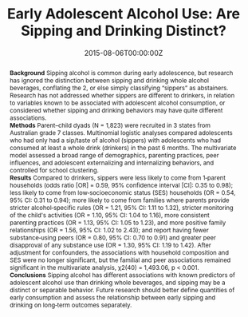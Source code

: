 ﻿---
title: "Early Adolescent Alcohol Use: Are Sipping and Drinking Distinct?"
authors:
- Monika Wadolowski
- Delyse Hutchinson
- Raimondo Bruno
- Alexandra Aiken
- admin
- Tim Slade
- Jake Najman
- Kypros Kypri
- Nyanda McBride
- Richard P Mattick
date: "2015-08-06T00:00:00Z"
publishDate: "2015-08-06T00:00:00Z"
doi: "10.1111/acer.12826"
url_source: "https://onlinelibrary.wiley.com/doi/full/10.1111/acer.12826"
abstract: "**Background**
Sipping alcohol is common during early adolescence, but research has ignored the distinction between sipping and drinking whole alcohol beverages, conflating the 2, or else simply classifying “sippers” as abstainers. Research has not addressed whether sippers are different to drinkers, in relation to variables known to be associated with adolescent alcohol consumption, or considered whether sipping and drinking behaviors may have quite different associations.
<br>**Methods**
Parent–child dyads (N = 1,823) were recruited in 3 states from Australian grade 7 classes. Multinomial logistic analyses compared adolescents who had only had a sip/taste of alcohol (sippers) with adolescents who had consumed at least a whole drink (drinkers) in the past 6 months. The multivariate model assessed a broad range of demographics, parenting practices, peer influences, and adolescent externalizing and internalizing behaviors, and controlled for school clustering.
<br>**Results**
Compared to drinkers, sippers were less likely to come from 1‐parent households (odds ratio [OR] = 0.59, 95% confidence interval [CI]: 0.35 to 0.98); less likely to come from low‐socioeconomic status (SES) households (OR = 0.54, 95% CI: 0.31 to 0.94); more likely to come from families where parents provide stricter alcohol‐specific rules (OR = 1.21, 95% CI: 1.11 to 1.32), stricter monitoring of the child's activities (OR = 1.10, 95% CI: 1.04 to 1.16), more consistent parenting practices (OR = 1.13, 95% CI: 1.05 to 1.23), and more positive family relationships (OR = 1.56, 95% CI: 1.02 to 2.43); and report having fewer substance‐using peers (OR = 0.80, 95% CI: 0.70 to 0.91) and greater peer disapproval of any substance use (OR = 1.30, 95% CI: 1.19 to 1.42). After adjustment for confounders, the associations with household composition and SES were no longer significant, but the familial and peer associations remained significant in the multivariate analysis, χ2(40) = 1,493.06, p < 0.001.
<br>**Conclusions**
Sipping alcohol has different associations with known predictors of adolescent alcohol use than drinking whole beverages, and sipping may be a distinct or separable behavior. Future research should better define quantities of early consumption and assess the relationship between early sipping and drinking on long‐term outcomes separately."
featured: false
image:
  caption: 'Image credit: [**stayathomemum.com.au**]'
  focal_point: ""
  preview_only: false
projects:
- APSALS
publication: 'Alcoholism Clinical & Experimental Research 39(9)'
publication_short: ""
publication_types:
- "2"
summary: Analysis of the difference between parental supply of sips and whole drinks in early adolescence.
tags:
- Alcohol
- Adolescence
- Longitudinal cohort study
---
